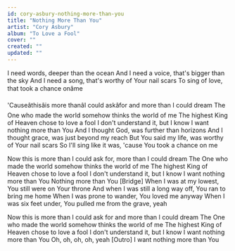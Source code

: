 ```yaml
---
id: cory-asbury-nothing-more-than-you
title: "Nothing More Than You"
artist: "Cory Asbury"
album: "To Love a Fool"
cover: ""
created: ""
updated: ""
---
```


I need words, deeper than the ocean
And I need a voice, that's bigger than the sky
And I need a song, that's worthy of Your nail scars
To sing of love, that took a chance onâme

'Causeâthisâis more thanâI could askâfor and more than I could dream
The One who made the world somehow thinks the world of me
The highest King of Heaven chose to love a fool
I don't understand it, but I know I want nothing more than You
And I thought God, was further than horizons
And I thought grace, was just beyond my reach
But You said my life, was worthy of Your nail scars
So I'll sing like it was, 'cause You took a chance on me

Now this is more than I could ask for, more than I could dream
The One who made the world somehow thinks the world of me
The highest King of Heaven chose to love a fool
I don't understand it, but I know I want nothing more than You
Nothing more than You
[Bridge]
When I was at my lowest, You still were on Your throne
And when I was still a long way off, You ran to bring me home
When I was prone to wander, You loved me anyway
When I was six feet under, You pulled me from the grave, yeah

Now this is more than I could ask for and more than I could dream
The One who made the world somehow thinks the world of me
The highest King of Heaven chose to love a fool
I don't understand it, but I know I want nothing more than You
Oh, oh, oh, oh, yeah
[Outro]
I want nothing more than You